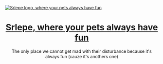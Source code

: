 <a href="https://srlepe.vercel.app/">
  <img alt="Srlepe logo, where your pets always have fun" src="https://github.com/user-attachments/assets/38749a24-1147-4895-b5c9-7308bac481d1">
  <h1 align="center">Srlepe, where your pets always have fun</h1>
</a>

<p align="center">
  The only place we cannot get mad with their disturbance because it's always fun (cauze it's anothers one)
</p>
